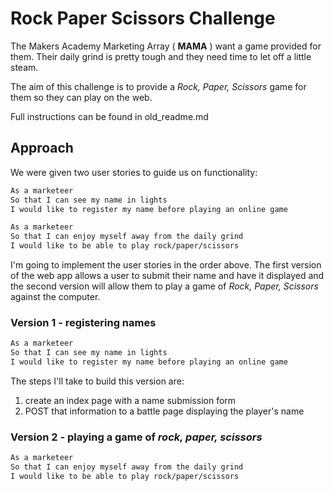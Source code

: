 # Rock Paper Scissors Challenge

The Makers Academy Marketing Array ( **MAMA** ) want a game provided for them. Their daily grind is pretty tough and they need time to let off a little steam.

The aim of this challenge is to provide a _Rock, Paper, Scissors_ game for them so they can play on the web.

Full instructions can be found in old_readme.md

## Approach

We were given two user stories to guide us on functionality:

```sh
As a marketeer
So that I can see my name in lights
I would like to register my name before playing an online game

As a marketeer
So that I can enjoy myself away from the daily grind
I would like to be able to play rock/paper/scissors
```

I'm going to implement the user stories in the order above. The first version of the web app allows a user to submit their name and have it displayed and the second version will allow them to play a game of _Rock, Paper, Scissors_ against the computer.

### Version 1 - registering names

```sh
As a marketeer
So that I can see my name in lights
I would like to register my name before playing an online game
```

The steps I'll take to build this version are:

1. create an index page with a name submission form
2. POST that information to a battle page displaying the player's name

### Version 2 - playing a game of _rock, paper, scissors_

```sh
As a marketeer
So that I can enjoy myself away from the daily grind
I would like to be able to play rock/paper/scissors
```
